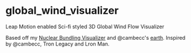 global_wind_visualizer
===========================

Leap Motion enabled Sci-fi styled 3D Global Wind Flow Visualizer 

Based off my [Nuclear Bundling Visualizer] and @cambecc's [earth]. Inspired by @cambecc, Tron Legacy and Lron Man.

[Nuclear Bundling Visualizer]:https://github.com/lcb931023/nuclear_bundling_visualizer
[earth]:https://github.com/cambecc/earth
